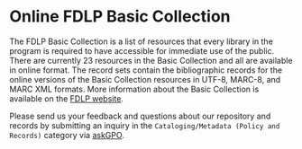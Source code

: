 # Online FDLP Basic Collection

The FDLP Basic Collection is a list of resources that every library in the program is required to have accessible for immediate use of the public.  There are currently 23 resources in the Basic Collection and all are available in online format.  The record sets contain the bibliographic records for the online versions of the Basic Collection resources in UTF-8, MARC-8, and MARC XML formats.  More information about the Basic Collection is available on the [FDLP website](https://www.fdlp.gov/requirements-guidance-2/collections-and-databases/basic-collection).

Please send us your feedback and questions about our repository and records by submitting an inquiry in the `Cataloging/Metadata (Policy and Records)` category via [askGPO](https://ask.gpo.gov/s/).
